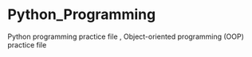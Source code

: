 # Python_Programming
Python programming practice file , Object-oriented programming (OOP) practice file
